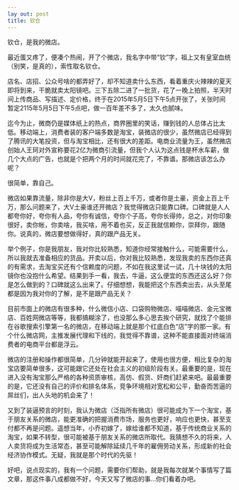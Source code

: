 ```yaml
---
lay out: post
title: 钦仓
---
```


钦仓，是我的微店。

最近蛋又疼了，便凑个热闹，开了个微店，我名字中带“钦”字，祖上又有皇室血统（别笑，是真的），索性取名钦仓。

店名、店招、公众号啥的都弄好了，却不知道卖什么东西，看着重庆火辣辣的夏天即将到来，干脆就卖太阳镜吧。三下五除二进了一批货，花了一晚上拍照，半天时间上传商品、写描述、定价格，终于在2015年5月5日下午5点开张了，关张时间暂定2115年5月5日下午5点吧，做一百年差不多了，太久也腻味。

迄今为止，微商仍是媒体纸上的热点，商界圈里的笑话，赚到钱的人总体占比太低。移动端上，消费者装的客户端多数是淘宝，装微店的很少，虽然微店已经得到了腾讯的大笔投资，但与淘宝相比，还有很大的差距。电商业流量为王，虽然微店创始人王珂对外宣称要花2亿为微商引流量，但我个人认为这点钱是杯水车薪，做几个大点的广告，也就是个把两个月的时间就花完了，不靠谱。那微店该怎么办呢？

很简单，靠自己。

微店如果靠流量，除非你是大V，粉丝上百上千万，或者你是土豪，资金上百上千万，那么问题来了，大V土豪谁还开微店？我觉得微店只能靠口碑。口碑就是人人都夸你好，夸你有人品，夸你有诚信，夸你个子高，夸你长得帅，总之，对你印象很好，卖你帐，你卖啥，我买啥，用不着也买，反正我就信赖你，崇拜你，跟随你。说真的，微店要想做得好，真的跟产品无关。

举个例子，你是我朋友，我对你比较熟悉，知道你经常接触什么，可能需要什么，所以我就去准备相应的货品。开卖以后，你对我比较熟悉，发现我卖的东西你还真的有需求，去淘宝买还有个信赖度的问题，不如在我这里试一试，几十块钱的太阳镜你也没抱什么希望。结果到手一看，我去，牛逼，这么便宜的东西还这么好？你是怎么做到的？口碑就这么出来了。仔细想想，我能把这个东西卖出去，从头至尾都是因为我对你的了解，是不是跟产品无关？

目前市面上的微店有很多种，什么微信小店、口袋购物微店、喵喵微店、金元宝微店、百姓网微店等等，我都搞糊涂了，也没那么多心思去挨个研究，就找了个能排在谷歌搜索引擎第一名的微店，在移动端上就是那个红底白色“店”字的那一家。有个什么微店网，主推发展代理和下线的，我觉得不靠谱，这种不能直接面对终端消费者的电商平台都是浮云。

微店的注册和操作都很简单，几分钟就能开起来了，使用也很方便，相比复杂的淘宝店要简单很多，这可能跟它还处在社会主义的初级阶段有关。最重要的是，现在进入没有淘宝那么严格的各种资质审核，高仿、假货、奸商们赶紧来吧。最最重要的是，它还没有自己的评价和排名体系，竞争环境相对宽松和公平，勤奋而苦逼的屌丝们，出人头地的机会来了！

又到了装逼预言的时刻，我认为微店（泛指所有微店）很可能成为下一个淘宝，基于朋友关系的微店，能更准确的把握消费市场，服务也更好，响应也更快，甚至支付都不再是问题。遥想当年，小乔初嫁了，嫁给谁都不知道，基于传统商业关系的淘宝，如果不转型，很可能被基于朋友关系的微店所取代。我猜想不久的将来，人人卖货将成为生活常态，甚至可能解除延续几千年的雇佣劳动关系，形成新的社会经济协作模式。无疑，我就是那个时代的先驱！

好吧，说点现实的，我有一个问题，需要你们帮助，就是我每次就某个事情写了篇文章，那这件事八成都做不好，今天又写了微店的事…你们看着办吧。
